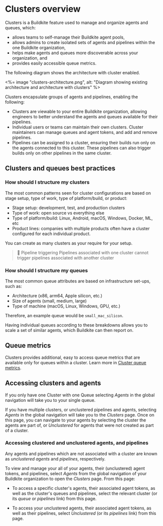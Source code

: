 # Clusters overview

Clusters is a Buildkite feature used to manage and organize agents and queues, which:

- allows teams to self-manage their Buildkite agent pools,
- allows admins to create isolated sets of agents and pipelines within the one Buildkite organization,
- helps make agents and queues more discoverable across your organization, and
- provides easily accessible queue metrics.

The following diagram shows the architecture with cluster enabled.

<%= image "clusters-architecture.png", alt: "Diagram showing existing architecture and architecture with clusters" %>

Clusters encapsulate groups of agents and pipelines, enabling the following:

- Clusters are viewable to your entire Buildkite organization, allowing engineers to better understand the agents and queues available for their pipelines.
- Individual users or teams can maintain their own clusters. Cluster maintainers can manage queues and agent tokens, and add and remove pipelines.
- Pipelines can be assigned to a cluster, ensuring their builds run only on the agents connected to this cluster. These pipelines can also trigger builds only on other pipelines in the same cluster.

## Clusters and queues best practices

### How should I structure my clusters

The most common patterns seen for cluster configurations are based on stage setup, type of work, type of platform/build, or product:

- Stage setup: development, test, and production clusters
- Type of work: open source vs everything else
- Type of platform/build: Linux, Android, macOS, Windows, Docker, ML, etc
- Product lines: companies with multiple products often have a cluster configured for each individual product.

You can create as many clusters as your require for your setup.

>📘 Pipeline triggering
> Pipelines associated with one cluster cannot trigger pipelines associated with another cluster

### How should I structure my queues

The most common queue attributes are based on infrastructure set-ups, such as:

- Architecture (x86, arm64, Apple silicon, etc.)
- Size of agents (small, medium, large)
- Type of machine (macOS, Linux, Windows, GPU, etc.)

Therefore, an example queue would be `small_mac_silicon`.

Having individual queues according to these breakdowns allows you to scale a set of similar agents, which Buildkite can then report on.

## Queue metrics

Clusters provides additional, easy to access queue metrics that are available only for queues within a cluster. Learn more in [Cluster queue metrics](/docs/pipelines/cluster-queue-metrics).

## Accessing clusters and agents

If you only have one Cluster with one Queue selecting _Agents_ in the global navigation will take you to your single queue.

If you have multiple clusters, or unclustered pipelines and agents, selecting _Agents_ in the global navigation will take you to the _Clusters_ page. Once on this page, you can navigate to your agents by selecting the cluster the agents are part of, or _Unclustered_ for agents that were not created as part of a cluster.

### Accessing clustered and unclustered agents, and pipelines

Any agents and pipelines which are not associated with a cluster are known as _unclustered agents_ and _pipelines_, respectively.

To view and manage your all of your agents, their (unclustered) agent tokens, and pipelines, select _Agents_ from the global navigation of your Buildkite organization to open the _Clusters_ page. From this page:

- To access a specific cluster's agents, their associated agent tokens, as well as the cluster's queues and pipelines, select the relevant cluster (or its _queue_ or _pipelines_ link) from this page.

- To access your unclustered agents, their associated agent tokens, as well as their pipelines, select _Unclustered_ (or its _pipelines_ link) from this page.
